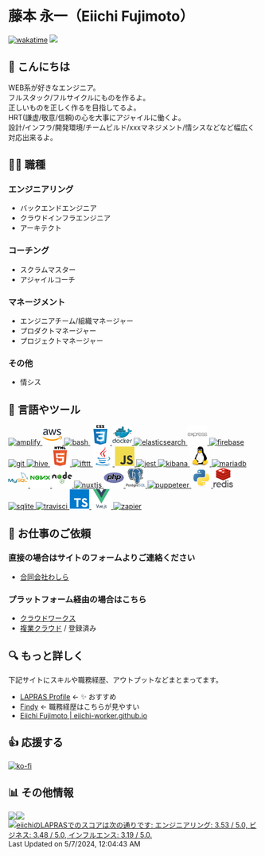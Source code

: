 藤本 永一（Eiichi Fujimoto）
===

[![wakatime](https://wakatime.com/badge/user/c7ac5d98-f2b4-4c67-a5a5-8fd929645b8b.svg)](https://wakatime.com/@c7ac5d98-f2b4-4c67-a5a5-8fd929645b8b)
![](https://komarev.com/ghpvc/?username=eiichi-worker)

🤗 こんにちは
---

WEB系が好きなエンジニア。  
フルスタック/フルサイクルにものを作るよ。  
正しいものを正しく作るを目指してるよ。  
HRT(謙虚/敬意/信頼)の心を大事にアジャイルに働くよ。  
設計/インフラ/開発環境/チームビルド/xxxマネジメント/情シスなどなど幅広く対応出来るよ。


🧑‍💻 職種
---

### エンジニアリング

- バックエンドエンジニア
- クラウドインフラエンジニア
- アーキテクト

### コーチング

- スクラムマスター
- アジャイルコーチ

### マネージメント

- エンジニアチーム/組織マネージャー
- プロダクトマネージャー
- プロジェクトマネージャー

### その他

- 情シス

💪 言語やツール
---

<p align="left"> <a href="https://aws.amazon.com/amplify/" target="_blank" rel="noreferrer"> <img src="https://docs.amplify.aws/assets/logo-dark.svg" alt="amplify" width="40" height="40"/> </a> <a href="https://aws.amazon.com" target="_blank" rel="noreferrer"> <img src="https://raw.githubusercontent.com/devicons/devicon/master/icons/amazonwebservices/amazonwebservices-original-wordmark.svg" alt="aws" width="40" height="40"/> </a> <a href="https://www.gnu.org/software/bash/" target="_blank" rel="noreferrer"> <img src="https://www.vectorlogo.zone/logos/gnu_bash/gnu_bash-icon.svg" alt="bash" width="40" height="40"/> </a> <a href="https://www.w3schools.com/css/" target="_blank" rel="noreferrer"> <img src="https://raw.githubusercontent.com/devicons/devicon/master/icons/css3/css3-original-wordmark.svg" alt="css3" width="40" height="40"/> </a> <a href="https://www.docker.com/" target="_blank" rel="noreferrer"> <img src="https://raw.githubusercontent.com/devicons/devicon/master/icons/docker/docker-original-wordmark.svg" alt="docker" width="40" height="40"/> </a> <a href="https://www.elastic.co" target="_blank" rel="noreferrer"> <img src="https://www.vectorlogo.zone/logos/elastic/elastic-icon.svg" alt="elasticsearch" width="40" height="40"/> </a> <a href="https://expressjs.com" target="_blank" rel="noreferrer"> <img src="https://raw.githubusercontent.com/devicons/devicon/master/icons/express/express-original-wordmark.svg" alt="express" width="40" height="40"/> </a> <a href="https://firebase.google.com/" target="_blank" rel="noreferrer"> <img src="https://www.vectorlogo.zone/logos/firebase/firebase-icon.svg" alt="firebase" width="40" height="40"/> </a> <a href="https://git-scm.com/" target="_blank" rel="noreferrer"> <img src="https://www.vectorlogo.zone/logos/git-scm/git-scm-icon.svg" alt="git" width="40" height="40"/> </a> <a href="https://hive.apache.org/" target="_blank" rel="noreferrer"> <img src="https://www.vectorlogo.zone/logos/apache_hive/apache_hive-icon.svg" alt="hive" width="40" height="40"/> </a> <a href="https://www.w3.org/html/" target="_blank" rel="noreferrer"> <img src="https://raw.githubusercontent.com/devicons/devicon/master/icons/html5/html5-original-wordmark.svg" alt="html5" width="40" height="40"/> </a> <a href="https://ifttt.com/" target="_blank" rel="noreferrer"> <img src="https://www.vectorlogo.zone/logos/ifttt/ifttt-ar21.svg" alt="ifttt" width="40" height="40"/> </a> <a href="https://www.java.com" target="_blank" rel="noreferrer"> <img src="https://raw.githubusercontent.com/devicons/devicon/master/icons/java/java-original.svg" alt="java" width="40" height="40"/> </a> <a href="https://developer.mozilla.org/en-US/docs/Web/JavaScript" target="_blank" rel="noreferrer"> <img src="https://raw.githubusercontent.com/devicons/devicon/master/icons/javascript/javascript-original.svg" alt="javascript" width="40" height="40"/> </a> <a href="https://jestjs.io" target="_blank" rel="noreferrer"> <img src="https://www.vectorlogo.zone/logos/jestjsio/jestjsio-icon.svg" alt="jest" width="40" height="40"/> </a> <a href="https://www.elastic.co/kibana" target="_blank" rel="noreferrer"> <img src="https://www.vectorlogo.zone/logos/elasticco_kibana/elasticco_kibana-icon.svg" alt="kibana" width="40" height="40"/> </a> <a href="https://www.linux.org/" target="_blank" rel="noreferrer"> <img src="https://raw.githubusercontent.com/devicons/devicon/master/icons/linux/linux-original.svg" alt="linux" width="40" height="40"/> </a> <a href="https://mariadb.org/" target="_blank" rel="noreferrer"> <img src="https://www.vectorlogo.zone/logos/mariadb/mariadb-icon.svg" alt="mariadb" width="40" height="40"/> </a> <a href="https://www.mysql.com/" target="_blank" rel="noreferrer"> <img src="https://raw.githubusercontent.com/devicons/devicon/master/icons/mysql/mysql-original-wordmark.svg" alt="mysql" width="40" height="40"/> </a> <a href="https://www.nginx.com" target="_blank" rel="noreferrer"> <img src="https://raw.githubusercontent.com/devicons/devicon/master/icons/nginx/nginx-original.svg" alt="nginx" width="40" height="40"/> </a> <a href="https://nodejs.org" target="_blank" rel="noreferrer"> <img src="https://raw.githubusercontent.com/devicons/devicon/master/icons/nodejs/nodejs-original-wordmark.svg" alt="nodejs" width="40" height="40"/> </a> <a href="https://nuxtjs.org/" target="_blank" rel="noreferrer"> <img src="https://www.vectorlogo.zone/logos/nuxtjs/nuxtjs-icon.svg" alt="nuxtjs" width="40" height="40"/> </a> <a href="https://www.php.net" target="_blank" rel="noreferrer"> <img src="https://raw.githubusercontent.com/devicons/devicon/master/icons/php/php-original.svg" alt="php" width="40" height="40"/> </a> <a href="https://www.postgresql.org" target="_blank" rel="noreferrer"> <img src="https://raw.githubusercontent.com/devicons/devicon/master/icons/postgresql/postgresql-original-wordmark.svg" alt="postgresql" width="40" height="40"/> </a> <a href="https://github.com/puppeteer/puppeteer" target="_blank" rel="noreferrer"> <img src="https://www.vectorlogo.zone/logos/pptrdev/pptrdev-official.svg" alt="puppeteer" width="40" height="40"/> </a> <a href="https://www.python.org" target="_blank" rel="noreferrer"> <img src="https://raw.githubusercontent.com/devicons/devicon/master/icons/python/python-original.svg" alt="python" width="40" height="40"/> </a> <a href="https://redis.io" target="_blank" rel="noreferrer"> <img src="https://raw.githubusercontent.com/devicons/devicon/master/icons/redis/redis-original-wordmark.svg" alt="redis" width="40" height="40"/> </a> <a href="https://www.sqlite.org/" target="_blank" rel="noreferrer"> <img src="https://www.vectorlogo.zone/logos/sqlite/sqlite-icon.svg" alt="sqlite" width="40" height="40"/> </a> <a href="https://travis-ci.org" target="_blank" rel="noreferrer"> <img src="https://www.vectorlogo.zone/logos/travis-ci/travis-ci-icon.svg" alt="travisci" width="40" height="40"/> </a> <a href="https://www.typescriptlang.org/" target="_blank" rel="noreferrer"> <img src="https://raw.githubusercontent.com/devicons/devicon/master/icons/typescript/typescript-original.svg" alt="typescript" width="40" height="40"/> </a> <a href="https://vuejs.org/" target="_blank" rel="noreferrer"> <img src="https://raw.githubusercontent.com/devicons/devicon/master/icons/vuejs/vuejs-original-wordmark.svg" alt="vuejs" width="40" height="40"/> </a> <a href="https://zapier.com" target="_blank" rel="noreferrer"> <img src="https://www.vectorlogo.zone/logos/zapier/zapier-icon.svg" alt="zapier" width="40" height="40"/> </a> </p>

📧 お仕事のご依頼
---

### 直接の場合はサイトのフォームよりご連絡ください

- [合同会社わしら](https://washira.co/)

### プラットフォーム経由の場合はこちら

- [クラウドワークス](https://crowdworks.jp/public/employees/4831032)
- [複業クラウド](https://talent.aw-anotherworks.com/) / 登録済み

🔍 もっと詳しく
---

下記サイトにスキルや職務経歴、アウトプットなどまとまってます。

- [LAPRAS Profile](https://lapras.com/public/eiichi) ← ✨ おすすめ
- [Findy](https://findy-code.io/share_profiles/NRibtwc_NCL_7) ← 職務経歴はこちらが見やすい
- [Eiichi Fujimoto | eiichi-worker.github.io](https://eiichi-worker.github.io)

👍 応援する
---

[![ko-fi](https://ko-fi.com/img/githubbutton_sm.svg)](https://ko-fi.com/M4M351104)

📊 その他情報
---

<a href="https://github.com/anuraghazra/github-readme-stats">
  <img align="left" src="https://github-readme-stats.vercel.app/api?username=eiichi-worker&count_private=true&show_icons=true" />
</a>

<a href="https://github.com/anuraghazra/github-readme-stats">
  <img align="left" src="https://github-readme-stats.vercel.app/api/top-langs/?username=eiichi-worker" />
</a>

<!--START_SECTION:lapras-card-->
<p ><a href="https://lapras.com/public/eiichi" target="_blank" rel="noopener noreferrer"><img alt="eiichiのLAPRASでのスコアは次の通りです: エンジニアリング: 3.53 / 5.0, ビジネス: 3.48 / 5.0, インフルエンス: 3.19 / 5.0." src="https://lapras-card-generator.vercel.app/api/svg?e=3.53&b=3.48&i=3.19&b1=%23ff7b00&b2=%23ffcead&i1=%23fea743&i2=%23fed6a9&l=ja" width="400" ></a>  
Last Updated on 5/7/2024, 12:04:43 AM</p>
<!--END_SECTION:lapras-card-->
